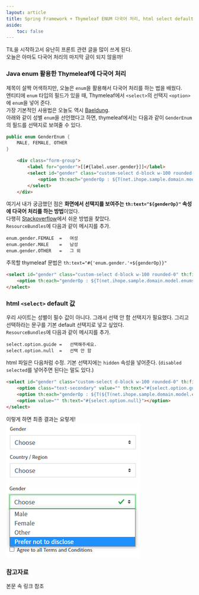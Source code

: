 ```yaml
---
layout: article
title: Spring Framework + Thymeleaf ENUM 다국어 처리, html select default 관련
aside:
    toc: false
---
```


TIL을 시작하고서 유난히 프론트 관련 글을 많이 쓰게 된다. <br/>
오늘은 아마도 다국어 처리의 마지막 글이 되지 않을까!

### Java enum 활용한 Thymeleaf에 다국어 처리
제목이 살짝 어색하지만, 오늘은 `enum`을 활용해서 다국어 처리를 하는 법을 배웠다.<br/>
엔티티에 `enum` 타입의 필드가 있을 때, Thymeleaf에서 `<select>`의 선택지 `<option>`에 `enum`을 넣어 준다.<br/>
가장 기본적인 사용법은 오늘도 역시 [Baeldung](https://www.baeldung.com/thymeleaf-enums).<br/>
아래와 같이 성별 `enum`을 선언했다고 하면, thymeleaf에서는 다음과 같이 `GenderEnum`의 필드를 선택지로 보여줄 수 있다.
```java
public enum GenderEnum {
    MALE, FEMALE, OTHER
}
```
```html
    <div class="form-group">
        <label for="gender">[[#{label.user.gender}]]</label>
        <select id="gender" class="custom-select d-block w-100 rounded-0" th:field="*{gender}">
            <option th:each="genderOp : ${T(net.ihope.sample.domain.model.enums.GenderEnum).values()}" th:value="${genderOp}" th:text="${genderOp}"></option>
        </select>
    </div>
```

여기서 내가 궁금했던 점은 **화면에서 선택지를 보여주는 `th:text="${genderOp}"` 속성에 다국어 처리를 하는 방법**이었다.<br/>
다행히 [Stackoverflow](https://stackoverflow.com/questions/40384453/localization-of-enum-in-spring-thymeleaf/40384732)에서 쉬운 방법을 찾았다. <br/>
`ResourceBundles`에 다음과 같이 메시지를 추가.
```properties
enum.gender.FEMALE	=	여성
enum.gender.MALE	=	남성
enum.gender.OTHER	=	그 외
```
주목할 thymeleaf 문법은 `th:text="#{'enum.gender.'+${genderOp}}"`
```html
<select id="gender" class="custom-select d-block w-100 rounded-0" th:field="*{gender}">
    <option th:each="genderOp : ${T(net.ihope.sample.domain.model.enums.GenderEnum).values()}" th:value="${genderOp}" th:text="#{'enum.gender.'+${genderOp}}"></option>
</select>
```

### html `<select>` default 값
우리 사이트는 성별이 필수 값이 아니다. 그래서 선택 안 함 선택지가 필요했다. 그리고 선택하라는 문구를 기본 default 선택지로 넣고 싶었다. <br/>
`ResourceBundles`에 다음과 같이 메시지를 추가.
```properties
select.option.guide	=	선택해주세요.
select.option.null	=	선택 안 함
```
html 파일은 다음처럼 수정. 기본 선택지에는 `hidden` 속성을 넣어준다. (`disabled selected`를 넣어주면 된다는 말도 있다.)
```html
<select id="gender" class="custom-select d-block w-100 rounded-0" th:field="*{gender}">
    <option class="text-secondary" value="" th:text="#{select.option.guide}" hidden></option>
    <option th:each="genderOp : ${T(${T(net.ihope.sample.domain.model.enums.GenderEnum).values()}}" th:value="${genderOp}" th:text="#{'enum.gender.'+${genderOp}}"></option>
    <option value="" th:text="#{select.option.null}"></option>
</select>
```
이렇게 하면 최종 결과는 요렇게! <br/>
![select-option-1](/assets/images/til/2021-02-23_1.png)
![select-option-2](/assets/images/til/2021-02-23_2.png) <br/>


<!--more-->
### 참고자료
본문 속 링크 참조
